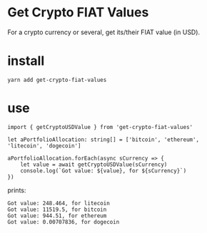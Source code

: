 # Get Crypto FIAT Values

For a crypto currency or several, get its/their FIAT value (in USD).

# install

`yarn add get-crypto-fiat-values`


# use

```
import { getCryptoUSDValue } from 'get-crypto-fiat-values'

let aPortfolioAllocation: string[] = ['bitcoin', 'ethereum', 'litecoin', 'dogecoin']

aPortfolioAllocation.forEach(async sCurrency => {
    let value = await getCryptoUSDValue(sCurrency)
    console.log(`Got value: ${value}, for ${sCurrency}`)
})
```

prints:
```
Got value: 248.464, for litecoin
Got value: 11519.5, for bitcoin
Got value: 944.51, for ethereum
Got value: 0.00707836, for dogecoin
```